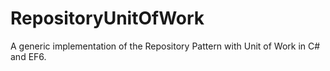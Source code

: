# RepositoryUnitOfWork
A generic implementation of the Repository Pattern with Unit of Work in C# and EF6.
